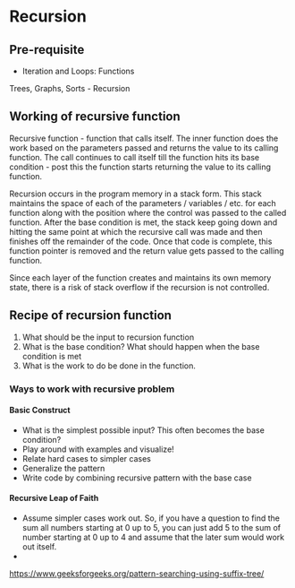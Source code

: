 # Recursion

## Pre-requisite
* Iteration and Loops: 
Functions


Trees, Graphs, Sorts - Recursion

## Working of recursive function
Recursive function - function that calls itself. The inner function does the work based on the parameters passed and returns the value to its calling function. The call continues to call itself till the function hits its base condition - post this the function starts returning the value to its calling function.

Recursion occurs in the program memory in a stack form. This stack maintains the space of each of the parameters / variables / etc. for each function along with the position where the control was passed to the called function.
After the base condition is met, the stack keep going down and hitting the same point at which the recursive call was made and then finishes off the remainder of the code. Once that code is complete, this function pointer is removed and the return value gets passed to the calling function.

Since each layer of the function creates and maintains its own memory state, there is a risk of stack overflow if the recursion is not controlled.

## Recipe of recursion function
1. What should be the input to recursion function
2. What is the base condition? What should happen when the base condition is met
3. What is the work to do be done in the function.

### Ways to work with recursive problem

#### Basic Construct
* What is the simplest possible input? This often becomes the base condition?
* Play around with examples and visualize!
* Relate hard cases to simpler cases
* Generalize the pattern
* Write code by combining recursive pattern with the base case

#### Recursive Leap of Faith
* Assume simpler cases work out. So, if you have a question to find the sum all numbers starting at 0 up to 5, you can just add 5 to the sum of number starting at 0 up to 4 and assume that the later sum would work out itself.
* 


https://www.geeksforgeeks.org/pattern-searching-using-suffix-tree/